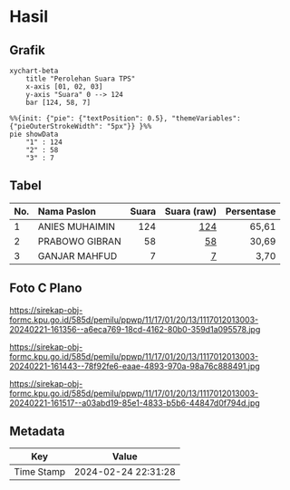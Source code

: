 # Hasil

## Grafik

```mermaid
xychart-beta
    title "Perolehan Suara TPS"
    x-axis [01, 02, 03]
    y-axis "Suara" 0 --> 124
    bar [124, 58, 7]
```

```mermaid
%%{init: {"pie": {"textPosition": 0.5}, "themeVariables": {"pieOuterStrokeWidth": "5px"}} }%%
pie showData
    "1" : 124
    "2" : 58
    "3" : 7
```

## Tabel

| No. | Nama Paslon    | Suara | Suara (raw) | Persentase |
|:--- |:-------------- | -----:| -----------:| ----------:|
| 1   | ANIES MUHAIMIN | 124   | [124][p-1]  | 65,61      |
| 2   | PRABOWO GIBRAN | 58    | [58][p-2]   | 30,69      |
| 3   | GANJAR MAHFUD  | 7     | [7][p-3]    | 3,70       |


[p-1]: https://github.com/gigit-pemilu/pemilu-2024-11-aceh/blob/main/pilpres/hitung-suara/sub/11-aceh/sub/17-bener-meriah/sub/01-pintu-rime-gayo/sub/2013-rime-raya/sub/003-tps/sub/paslon-1.txt
[p-2]: https://github.com/gigit-pemilu/pemilu-2024-11-aceh/blob/main/pilpres/hitung-suara/sub/11-aceh/sub/17-bener-meriah/sub/01-pintu-rime-gayo/sub/2013-rime-raya/sub/003-tps/sub/paslon-2.txt
[p-3]: https://github.com/gigit-pemilu/pemilu-2024-11-aceh/blob/main/pilpres/hitung-suara/sub/11-aceh/sub/17-bener-meriah/sub/01-pintu-rime-gayo/sub/2013-rime-raya/sub/003-tps/sub/paslon-3.txt

## Foto C Plano

https://sirekap-obj-formc.kpu.go.id/585d/pemilu/ppwp/11/17/01/20/13/1117012013003-20240221-161356--a6eca769-18cd-4162-80b0-359d1a095578.jpg

https://sirekap-obj-formc.kpu.go.id/585d/pemilu/ppwp/11/17/01/20/13/1117012013003-20240221-161443--78f92fe6-eaae-4893-970a-98a76c888491.jpg

https://sirekap-obj-formc.kpu.go.id/585d/pemilu/ppwp/11/17/01/20/13/1117012013003-20240221-161517--a03abd19-85e1-4833-b5b6-44847d0f794d.jpg


## Metadata

| Key        | Value               |
| ---------- | ------------------- |
| Time Stamp | 2024-02-24 22:31:28 |



